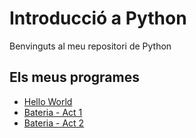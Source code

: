 # Introducció a Python

Benvinguts al meu repositori de Python

## Els meus programes

- [Hello World](hello_world.py)
- [Bateria - Act 1](suma.py)
- [Bateria - Act 2](doble.py)
